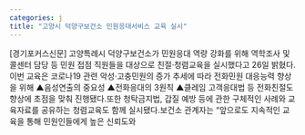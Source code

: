 ```yaml
---
categories: j
title: "고양시 덕양구보건소 민원응대서비스 교육 실시"
---
```

[경기포커스신문] 고양특례시 덕양구보건소가 민원응대 역량 강화를 위해 역학조사 및 콜센터 담당 등 민원 접점 직원들을 대상으로 친절·청렴교육을 실시했다고 26일 밝혔다.이번 교육은 코로나19 관련 악성·고충민원의 증가 추세에 따라 전화민원 대응능력 향상을 위해 ▲음성연출의 중요성 ▲전화응대의 3원칙 ▲클레임 고객응대법 등 전화친절도 향상에 초점을 맞춰 진행됐다.또한 청탁금지법, 갑질 예방 등에 관한 구체적인 사례와 교육자료를 공유하는 청렴교육도 함께 실시됐다.보건소 관계자는 “앞으로도 지속적인 교육을 통해 민원인들에게 높은 신뢰도와